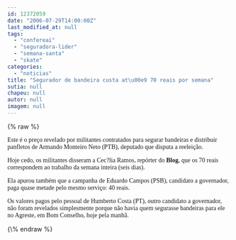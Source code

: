```yaml
---
id: 12372059
date: "2006-07-29T14:00:00Z"
last_modified_at: null
tags:
  - "confereai"
  - "seguradora-lider"
  - "semana-santa"
  - "skate"
categories:
  - "noticias"
title: "Segurador de bandeira custa at\u00e9 70 reais por semana"
sutia: null
chapeu: null
autor: null
imagem: null
---
```

{\% raw %}
<p><P><FONT face=Verdana>Este é o preço revelado por militantes contratados para segurar bandeiras e distribuir panfletos de Armando Monteiro Neto (PTB), deputado que disputa a reeleição.</FONT></P></p>
<p><P><FONT face=Verdana>Hoje cedo, os militantes disseram a Cec?lia Ramos, repórter do <STRONG>Blog</STRONG>, que os 70 reais correspondem ao trabalho&nbsp;da semana inteira (seis dias).</FONT></P></p>
<p><P><FONT face=Verdana>Ela apurou também que a campanha de Eduardo Campos (PSB), candidato a governador, paga quase metade pelo mesmo serviço: 40 reais.</FONT></P></p>
<p><P><FONT face=Verdana>Os valores pagos pelo pessoal de Humberto Costa (PT), outro candidato a governador, não foram revelados simplesmente porque não havia quem segurasse bandeiras para ele no Agreste, em Bom Conselho, hoje pela manhã.</FONT></P> </p>
{\% endraw %}